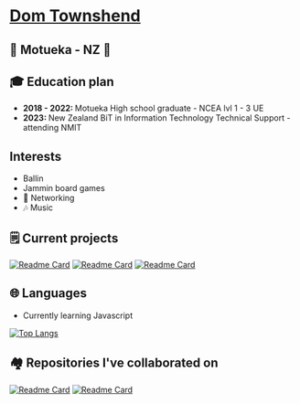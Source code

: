 <a href="https://dtownshend.com"><h1> Dom Townshend </h1></a>

<h2> 📍 Motueka - NZ 📍 </h2>

<h2> 🎓 Education plan </h2>
<ul>
<li> <strong> 2018 - 2022: </strong> Motueka High school graduate - NCEA lvl 1 - 3 UE</li>
<li> <strong> 2023: </strong> New Zealand BiT in Information Technology Technical Support - attending NMIT </li>
</ul>

<h2> Interests </h2>
<ul>
<li> Ballin </li>
<li> Jammin board games </li>
<li> 💽 Networking </li>
<li> 🎶 Music </li>
</ul>

<h2> 🗒️ Current projects </h2>

[![Readme Card](https://gh-stats.wzernikow.com/api/pin/?username=domitron123&repo=mcskyscape-website&theme=github_dark)](https://github.com/domitron123/mcskyscape-website)
[![Readme Card](https://gh-stats.wzernikow.com/api/pin/?username=domitron123&repo=PasswordGenerator&theme=github_dark)](https://github.com/domitron123/PasswordGenerator)
[![Readme Card](https://gh-stats.wzernikow.com/api/pin/?username=domitron123&repo=dtownshend.com&theme=github_dark)](https://github.com/domitron123/dtownshend.com)

<h2> 🌐 Languages </h2> 
<ul>
<li> Currently learning Javascript</li>
</ul>

[![Top Langs](https://gh-stats.wzernikow.com/api/top-langs/?username=domitron123&theme=github_dark&layout=compact)](https://dtownshend.com)

<h2> 🏘️ Repositories I've collaborated on </h2>

[![Readme Card](https://gh-stats.wzernikow.com/api/pin/?username=wzern&repo=12DGT-Maths-Game&theme=github_dark)](https://github.com/wzern/12DGT-Maths-Game)
[![Readme Card](https://gh-stats.wzernikow.com/api/pin/?username=wzern&repo=Retribution&theme=github_dark)](https://github.com/wzern/Retribution)
